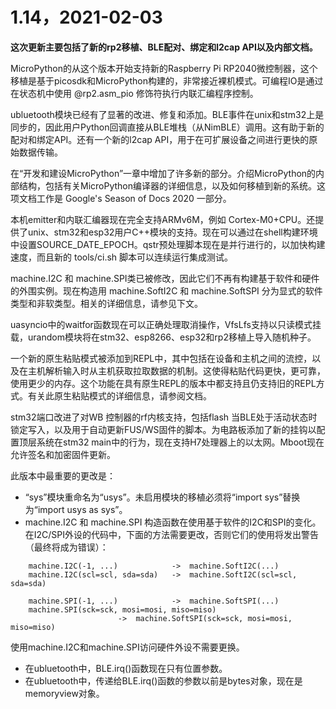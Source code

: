 # 1.14，2021-02-03

**这次更新主要包括了新的rp2移植、BLE配对、绑定和l2cap API以及内部文档。**

MicroPython的从这个版本开始支持新的Raspberry Pi RP2040微控制器，这个移植是基于picosdk和MicroPython构建的，非常接近裸机模式。可编程IO是通过在状态机中使用 @rp2.asm_pio 修饰符执行内联汇编程序控制。

ubluetooth模块已经有了显著的改进、修复和添加。BLE事件在unix和stm32上是同步的，因此用户Python回调直接从BLE堆栈（从NimBLE）调用。这有助于新的配对和绑定API。还有一个新的l2cap API，用于在可扩展设备之间进行更快的原始数据传输。

在“开发和建设MicroPython”一章中增加了许多新的部分。介绍MicroPython的内部结构，包括有关MicroPython编译器的详细信息，以及如何移植到新的系统。这项文档工作是 Google's Season of Docs 2020 一部分。

本机emitter和内联汇编器现在完全支持ARMv6M，例如 Cortex-M0+CPU。还提供了unix、stm32和esp32用户C++模块的支持。现在可以通过在shell构建环境中设置SOURCE_DATE_EPOCH。qstr预处理脚本现在是并行进行的，以加快构建速度，而且新的 tools/ci.sh 脚本可以连续运行集成测试。

machine.I2C 和 machine.SPI类已被修改，因此它们不再有构建基于软件和硬件的外围实例。现在构造用 machine.SoftI2C 和 machine.SoftSPI 分为显式的软件类型和非软类型。相关的详细信息，请参见下文。

uasyncio中的waitfor函数现在可以正确处理取消操作，VfsLfs支持以只读模式挂载，urandom模块将在stm32、esp8266、esp32和rp2移植上导入随机种子。

一个新的原生粘贴模式被添加到REPL中，其中包括在设备和主机之间的流控，以及在主机解析输入时从主机获取拉取数据的机制。这使得粘贴代码更快，更可靠，使用更少的内存。这个功能在具有原生REPL的版本中都支持且仍支持旧的REPL方式。有关此原生粘贴模式的详细信息，请参阅文档。

stm32端口改进了对WB 控制器的rf内核支持，包括flash 当BLE处于活动状态时锁定写入，以及用于自动更新FUS/WS固件的脚本。为电路板添加了新的挂钩以配置顶层系统在stm32 main中的行为，现在支持H7处理器上的以太网。Mboot现在允许签名和加密固件更新。

此版本中最重要的更改是：
  * “sys”模块重命名为“usys”。未启用模块的移植必须将“import sys”替换为“import usys as sys”。
  * machine.I2C 和 machine.SPI 构造函数在使用基于软件的I2C和SPI的变化。在I2C/SPI外设的代码中，下面的方法需要更改，否则它们的使用将发出警告（最终将成为错误）：
```
    machine.I2C(-1, ...)            ->  machine.SoftI2C(...)
    machine.I2C(scl=scl, sda=sda)   ->  machine.SoftI2C(scl=scl, sda=sda)

    machine.SPI(-1, ...)            ->  machine.SoftSPI(...)
    machine.SPI(sck=sck, mosi=mosi, miso=miso)
                        ->  machine.SoftSPI(sck=sck, mosi=mosi, miso=miso)
```
使用machine.I2C和machine.SPI访问硬件外设不需要更换。
  * 在ubluetooth中，BLE.irq()函数现在只有位置参数。
  * 在ubluetooth中，传递给BLE.irq()函数的参数以前是bytes对象，现在是memoryview对象。

